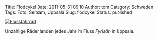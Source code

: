 Title: Flodcykel
Date: 2011-05-31 09:10
Author: tom
Category: Schweden
Tags: Foto, Seltsam, Uppsala
Slug: flodcykel
Status: published

[![Flussfahrrad](/pic/groncykel_s.jpg "Flussfahrrad")](/pic/groncykel_l.jpg)

Unzählige Räder landen jedes Jahr im Fluss *Fyrisån* in Uppsala.

